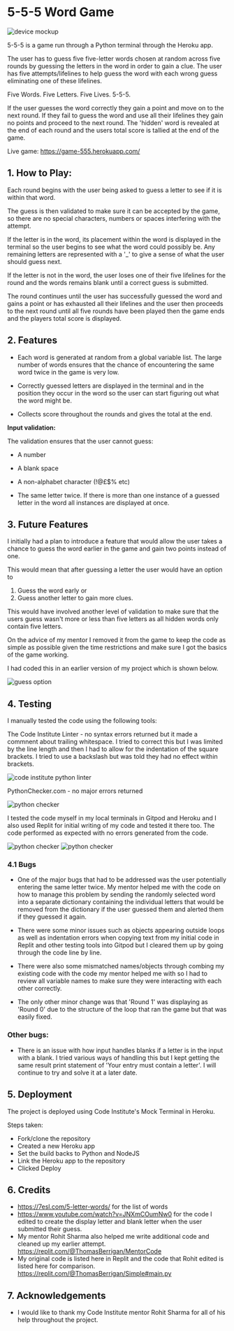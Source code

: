 # 5-5-5 Word Game

![device mockup](read-me-images/device-mockup.png)

5-5-5 is a game run through a Python terminal through the Heroku app.

The user has to guess five five-letter words chosen at random across five rounds by guessing the letters in the word in order to gain a clue. The user has five attempts/lifelines to help guess the word with each wrong guess eliminating one of these lifelines. 

Five Words. Five Letters. Five Lives. 5-5-5.

If the user guesses the word correctly they gain a point and move on to the next round. If they fail to guess the word and use all their lifelines they gain no points and proceed to the next round. The 'hidden' word is revealed at the end of each round and the users total score is tallied at the end of the game.

Live game: https://game-555.herokuapp.com/



## 1. How to Play:

Each round begins with the user being asked to guess a letter to see if it is within that word.

The guess is then validated to make sure it can be accepted by the game, so there are no special characters, numbers or spaces interfering with the attempt.

If the letter is in the word, its placement within the word is displayed in the terminal so the user begins to see what the word could possibly be. Any remaining letters are represented with a '_' to give a sense of what the user should guess next.

If the letter is not in the word, the user loses one of their five lifelines for the round and the words remains blank until a correct guess is submitted.

The round continues until the user has successfully guessed the word and gains a point or has exhausted all their lifelines and the user then proceeds to the next round until all five rounds have been played then the game ends and the players total score is displayed.


## 2. Features

  - Each word is generated at random from a global variable list. The large number of words ensures that the chance of encountering the same word twice in the game is very low.

  - Correctly guessed letters are displayed in the terminal and in the position they occur in the word so the user can start figuring out what the word might be.

  - Collects score throughout the rounds and gives the total at the end.



__Input validation:__

The validation ensures that the user cannot guess:

  - A number

  - A blank space

  - A non-alphabet character (!@£$% etc)

  - The same letter twice. If there is more than one instance of a guessed letter in the word all instances are displayed at once.


## 3. Future Features

I initially had a plan to introduce a feature that would allow the user takes a chance to guess the word earlier in the game and gain two points instead of one.

This would mean that after guessing a letter the user would have an option to 
1. Guess the word early or
2. Guess another letter to gain more clues.

This would have involved another level of validation to make sure that the users guess wasn't more or less than five letters as all hidden words only contain five letters.

On the advice of my mentor I removed it from the game to keep the code as simple as possible given the time restrictions and make sure I got the basics of the game working.

I had coded this in an earlier version of my project which is shown below. 

![guess option](read-me-images/guess_option.png)


## 4. Testing 

I manually tested the code using the following tools:

The Code Institute Linter - no syntax errors returned but it made a commnent about trailing whitespace. I tried to correct this but I was limited by the line length and then I had to allow for the indentation of the square brackets. I tried to use a backslash but was told they had no effect within brackets.

![code institute python linter](read-me-images/CI_python_linter.png)

PythonChecker.com - no major errors returned

![python checker](read-me-images/python_checker.png)



I tested the code myself in my local terminals in Gitpod and Heroku and I also used Replit for initial writing of my code and tested it there too. The code performed as expected with no errors generated from the code.

![python checker](read-me-images/terminal_test1.png)
![python checker](read-me-images/terminal_test2.png)

### 4.1 Bugs

- One of the major bugs that had to be addressed was the user potentially entering the same letter twice. My mentor helped me with the code on how to manage this problem by sending the randomly selected word into a separate dictionary containing the individual letters that would be removed from the dictionary if the user guessed them and alerted them if they guessed it again.

- There were some minor issues such as objects appearing outside loops as well as indentation errors when copying text from my initial code in Replit and other testing tools into Gitpod but I cleared them up by going through the code line by line. 

- There were also some mismatched names/objects through combing my existing code with the code my mentor helped me with so I had to review all variable names to make sure they were interacting with each other correctly. 

- The only other minor change was that 'Round 1' was displaying as 'Round 0' due to the structure of the loop that ran the game but that was easily fixed.

### Other bugs: 

- There is an issue with how input handles blanks if a letter is in the input with a blank. I tried various ways of handling this but I kept getting the same result print statement of 'Your entry must contain a letter'. I will continue to try and solve it at a later date.

## 5. Deployment

The project is deployed using Code Institute's Mock Terminal in Heroku.

Steps taken:
- Fork/clone the repository
- Created a new Heroku app
- Set the build backs to Python and NodeJS
- Link the Heroku app to the repository
- Clicked Deploy


## 6. Credits 

- https://7esl.com/5-letter-words/ for the list of words
- https://www.youtube.com/watch?v=JNXmCOumNw0 for the code I edited to create the display letter and blank letter when the user submitted their guess.
- My mentor Rohit Sharma also helped me write additional code and cleaned up my earlier attempt. https://replit.com/@ThomasBerrigan/MentorCode
- My original code is listed here in Replit and the code that Rohit edited is listed here for comparison. https://replit.com/@ThomasBerrigan/Simple#main.py


## 7. Acknowledgements

- I would like to thank my Code Institute mentor Rohit Sharma for all of his help throughout the project.



